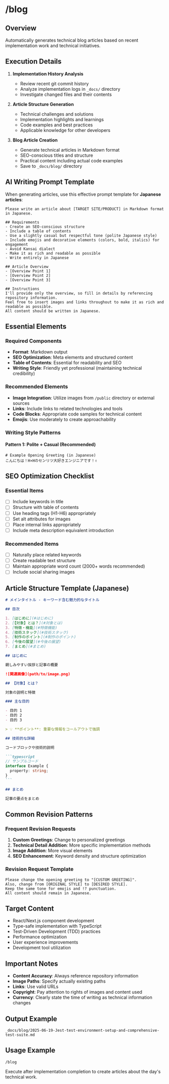 # /blog

## Overview

Automatically generates technical blog articles based on recent implementation work and technical initiatives.

## Execution Details

1. **Implementation History Analysis**
   - Review recent git commit history
   - Analyze implementation logs in `_docs/` directory
   - Investigate changed files and their contents

2. **Article Structure Generation**
   - Technical challenges and solutions
   - Implementation highlights and learnings
   - Code examples and best practices
   - Applicable knowledge for other developers

3. **Blog Article Creation**
   - Generate technical articles in Markdown format
   - SEO-conscious titles and structure
   - Practical content including actual code examples
   - Save to `_docs/blog/` directory

## AI Writing Prompt Template

When generating articles, use this effective prompt template for **Japanese articles**:

```
Please write an article about [TARGET SITE/PRODUCT] in Markdown format in Japanese.

## Requirements
- Create an SEO-conscious structure
- Include a table of contents
- Use a slightly casual but respectful tone (polite Japanese style)
- Include emojis and decorative elements (colors, bold, italics) for engagement
- Avoid Kansai dialect
- Make it as rich and readable as possible
- Write entirely in Japanese

## Article Overview
- [Overview Point 1]
- [Overview Point 2] 
- [Overview Point 3]

## Instructions
I'll provide only the overview, so fill in details by referencing repository information.
Feel free to insert images and links throughout to make it as rich and readable as possible.
All content should be written in Japanese.
```

## Essential Elements

### Required Components
- **Format**: Markdown output
- **SEO Optimization**: Meta elements and structured content
- **Table of Contents**: Essential for readability and SEO
- **Writing Style**: Friendly yet professional (maintaining technical credibility)

### Recommended Elements
- **Image Integration**: Utilize images from `/public` directory or external sources
- **Links**: Include links to related technologies and tools
- **Code Blocks**: Appropriate code samples for technical content
- **Emojis**: Use moderately to create approachability

### Writing Style Patterns

#### Pattern 1: Polite + Casual (Recommended)
```
# Example Opening Greeting (in Japanese)
こんにちは！H×Hのセンリツ大好きエンジニアです！✌️
```

## SEO Optimization Checklist

### Essential Items
- [ ] Include keywords in title
- [ ] Structure with table of contents
- [ ] Use heading tags (H1-H6) appropriately
- [ ] Set alt attributes for images
- [ ] Place internal links appropriately
- [ ] Include meta description equivalent introduction

### Recommended Items
- [ ] Naturally place related keywords
- [ ] Create readable text structure
- [ ] Maintain appropriate word count (2000+ words recommended)
- [ ] Include social sharing images

## Article Structure Template (Japanese)

````markdown
# メインタイトル - キーワード含む魅力的なタイトル

## 目次

1. [はじめに](#はじめに)
2. [【対象】とは？](#対象とは)
3. [特徴・機能](#特徴機能)
4. [技術スタック](#技術スタック)
5. [制作のポイント](#制作のポイント)
6. [今後の展望](#今後の展望)
7. [まとめ](#まとめ)

## はじめに

親しみやすい挨拶と記事の概要

![関連画像](path/to/image.png)

## 【対象】とは？

対象の説明と特徴

### 主な目的

- 目的 1
- 目的 2
- 目的 3

> 💡 **ポイント**: 重要な情報をコールアウトで強調

## 技術的な詳細

コードブロックや技術的説明

```typescript
// サンプルコード
interface Example {
  property: string;
}
```

## まとめ

記事の要点をまとめ
````

## Common Revision Patterns

### Frequent Revision Requests
1. **Custom Greetings**: Change to personalized greetings
2. **Technical Detail Addition**: More specific implementation methods
3. **Image Addition**: More visual elements
4. **SEO Enhancement**: Keyword density and structure optimization

### Revision Request Template
```
Please change the opening greeting to "[CUSTOM GREETING]".
Also, change from [ORIGINAL STYLE] to [DESIRED STYLE].
Keep the same tone for emojis and !? punctuation.
All content should remain in Japanese.
```

## Target Content

- React/Next.js component development
- Type-safe implementation with TypeScript
- Test-Driven Development (TDD) practices
- Performance optimization
- User experience improvements
- Development tool utilization

## Important Notes

- **Content Accuracy**: Always reference repository information
- **Image Paths**: Specify actually existing paths
- **Links**: Use valid URLs
- **Copyright**: Pay attention to rights of images and content used
- **Currency**: Clearly state the time of writing as technical information changes

## Output Example

```
_docs/blog/2025-06-19-Jest-test-environment-setup-and-comprehensive-test-suite.md
```

## Usage Example

```
/blog
```

Execute after implementation completion to create articles about the day's technical work.
